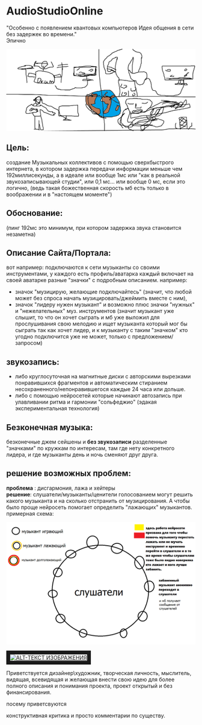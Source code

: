 # AudioStudioOnline



"Особенно с появлением квантовых компьютеров
Идея общения в сети без задержек во времени."  
                                        Эпично


![концепт арт](picture.png "концепт арт")

## Цель:
создание Музыкальных коллективов с помощью сверхбыстрого интернета,
в котором задержка передачи информации меньше чем 192миллисекунды, а в идеале
или вообще 1мс или "как в реальной звукозаписывающей студии", или 0,1 мс...
или вообще 0 мс, если это логично, (ведь такая божественная скорость мб есть
только в воображении и в "настоящем моменте")

## Обоснование:
(пинг 192мс это минимум, при котором задержка звука становится незаметна)

## Описание Сайта/Портала:
вот например: подключаются к сети музыканты со своими
инструментами, у каждого есть профиль/аватарка каждый включает на своей аватарке
разные "значки" с подробным описанием.
например:  
* значок "музицирую, желающие подключайтесь" (значит, что
любой может без спроса начать  музицировать/джеймить вместе с ним),
* значок "лидеру нужен музыкант" и возможно плюс значки "нужных" и
"нежелательных" муз. инструментов
(значит музыкант уже слышит, то что он хочет сыграть
и мб уже выложил для прослушивания свою мелодию и ищет музыканта который мог бы
сыграть так как хочет лидер, и к музыканту с таким
"значком" кто угодно подключится уже не может, только с предложением/запросом)

## звукозапись:
- либо круглосуточная на магнитные диски с авторскими вырезками понравившихся
фрагментов и автоматическим стиранием несохраненного/непонравившегося каждые
24 часа или дольше.  
- либо с помощью нейросетей  которые начинают автозапись при улавливании
ритма и гармонии  "сольфеджио" (эдакая экспериментальная технология)

## Безконечная музыка:
 безконечные джем сейшены и **без звукозаписи** разделенные
"значками" по кружкам по интересам, там где нету конкретного лидера, и где
музыканты день и ночь сменяют друг друга.


## решение возможных проблем:
**проблема** : дисгармония, лажа и хейтеры  
**решение**: слушатели/музыканты/ценители голосованием могут решить какого музыканта и на
сколько отстранить от музицирования. А чтобы было проще нейросеть помогает
определить "лажающих" музыкантов.
примерная схема:

![примерная схема](djam.png "примерная схема")


<a href="https://www.youtube.com/watch?v=aakECH6HRvA" target="_blank"><img src="http://img.youtube.com/vi/aakECH6HRvA/0.jpg"
alt="ALT-ТЕКСТ ИЗОБРАЖЕНИЯ" width="240" height="180" border="10" /></a>

Приветствуется  дизайнер\художник, творческая личность, мыслитель,
 видящая, всевидящая и желающая внести свою идею для более полного описания
  и понимания проекта, проект открытый и без финансирования.




посему приветсвуются

конструктивная критика и просто комментарии по существу.
